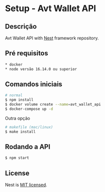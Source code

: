 # Setup - Avt Wallet API

## Descrição

Avt Wallet API with [Nest](https://github.com/nestjs/nest) framework repository.

## Pré requisitos

```bash
* docker
* node versão 16.14.0 ou superior
```

## Comandos iniciais

```bash
# normal
$ npm install
$ docker volume create --name=avt_wallet_api
$ docker-compose up -d
```

Outra opção

```bash
# makefile (mac/linux)
$ make install
```

## Rodando a API

```bash
$ npm start
```

## License

Nest is [MIT licensed](LICENSE).
